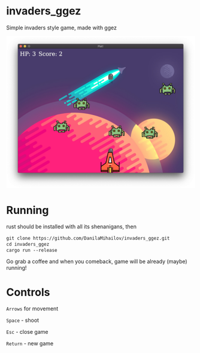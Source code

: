 # invaders_ggez
Simple invaders style game, made with ggez

![Screenshot](https://github.com/DanilaMihailov/invaders_ggez/blob/master/resources/screenshot_invaders.png?raw=true)


# Running

rust should be installed with all its shenanigans, then

```
git clone https://github.com/DanilaMihailov/invaders_ggez.git
cd invaders_ggez
cargo run --release
```
Go grab a coffee and when you comeback, game will be already (maybe) running!

# Controls

`Arrows` for movement

`Space` - shoot

`Esc` - close game

`Return` - new game


